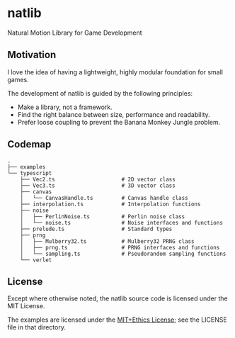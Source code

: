 # natlib

Natural Motion Library for Game Development

## Motivation

I love the idea of having a lightweight, highly modular foundation for small games.

The development of natlib is guided by the following principles:

* Make a library, not a framework.
* Find the right balance between size, performance and readability.
* Prefer loose coupling to prevent the Banana Monkey Jungle problem.

## Codemap

```
.
├── examples
└── typescript
    ├── Vec2.ts                     # 2D vector class
    ├── Vec3.ts                     # 3D vector class
    ├── canvas
    │   └── CanvasHandle.ts         # Canvas handle class
    ├── interpolation.ts            # Interpolation functions
    ├── noise
    │   ├── PerlinNoise.ts          # Perlin noise class
    │   └── noise.ts                # Noise interfaces and functions
    ├── prelude.ts                  # Standard types
    ├── prng
    │   ├── Mulberry32.ts           # Mulberry32 PRNG class
    │   ├── prng.ts                 # PRNG interfaces and functions
    │   └── sampling.ts             # Pseudorandom sampling functions
    └── verlet
```

## License

Except where otherwise noted, the natlib source code is licensed under the MIT License.

The examples are licensed under the [MIT+Ethics License][ethics-license]; see the LICENSE file in that directory.

[ethics-license]: https://github.com/mvasilkov/natlib/blob/master/examples/LICENSE
